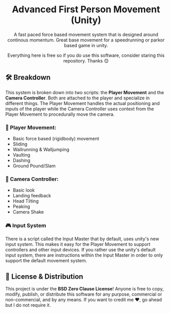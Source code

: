 <h1 align="center">Advanced First Person Movement (Unity)</h1>

<p align="center">A fast paced force based movement system that is designed around continous momentum. Great base movement for a speedrunning or parkor based game in unity.</p>

<p align="center">Everything here is free so if you do use this software, consider staring this repository. Thanks 😊</p>

## 🛠 Breakdown

This system is broken down into two scripts: the **Player Movement** and the **Camera Controller**. Both are attached to the player and specialize in different things. The Player Movement handles the actual positioning and inputs of the player while the Camera Controller uses context from the Player Movement to procedurally move the camera.

### 💨 Player Movement:
- Basic force based (rigidbody) movement
- Sliding
- Wallrunning & Walljumping
- Vaulting
- Dashing
- Ground Pound/Slam

### 🎥 Camera Controller:
- Basic look
- Landing feedback
- Head Tilting
- Peaking
- Camera Shake

### 🎮 Input System
There is a script called the Input Master that by default, uses unity's new input system. This makes it easy for the Player Movement to support controllers and other input devices. If you rather use the unity's default input system, there are instructions within the Input Master in order to only support the default movement system.

## 📄 License & Distribution
This project is under the **BSD Zero Clause License**! Anyone is free to copy, modify, publish, or distribute this software for any purpose, commercial or non-commercial, and by any means. If you want to credit me ❤️, go ahead but I do not require it.
